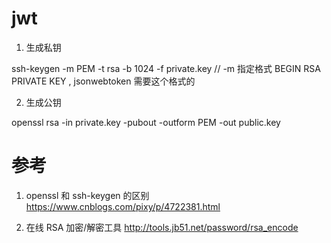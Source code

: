 # jwt

1. 生成私钥

<!--
ssh-keygen -t rsa -b 1024 -f private.key  //  可能会是新的格式  BEGIN OPENSSH PRIVATE KEY
-->

ssh-keygen -m PEM -t rsa -b 1024 -f private.key // -m 指定格式 BEGIN RSA PRIVATE KEY , jsonwebtoken 需要这个格式的

2. 生成公钥

openssl rsa -in private.key -pubout -outform PEM -out public.key

# 参考

1. openssl 和 ssh-keygen 的区别
   https://www.cnblogs.com/pixy/p/4722381.html


2. 在线 RSA 加密/解密工具
   http://tools.jb51.net/password/rsa_encode
